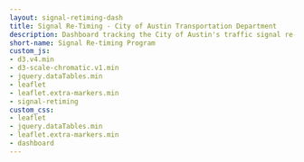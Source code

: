 ```yaml
---
layout: signal-retiming-dash
title: Signal Re-Timing - City of Austin Transportation Department
description: Dashboard tracking the City of Austin's traffic signal re-timing program
short-name: Signal Re-timing Program
custom_js:
- d3.v4.min
- d3-scale-chromatic.v1.min
- jquery.dataTables.min
- leaflet
- leaflet.extra-markers.min
- signal-retiming
custom_css:
- leaflet
- jquery.dataTables.min
- leaflet.extra-markers.min
- dashboard
---
```

